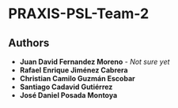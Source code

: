 ﻿# PRAXIS-PSL-Team-2

## Authors

* **Juan David Fernandez Moreno** - *Not sure yet*
* **Rafael Enrique Jiménez Cabrera**
* **Christian Camilo Guzmán Escobar** 
* **Santiago Cadavid Gutiérrez** 
* **José Daniel Posada Montoya**